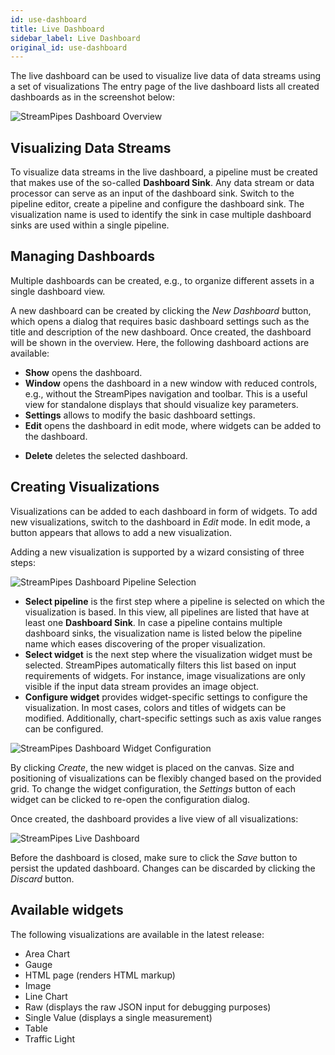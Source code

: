 ```yaml
---
id: use-dashboard
title: Live Dashboard
sidebar_label: Live Dashboard
original_id: use-dashboard
---
```


The live dashboard can be used to visualize live data of data streams using a set of visualizations
The entry page of the live dashboard lists all created dashboards as in the screenshot below:

<img class="docs-image" src="/img/03_use-dashboard/01_dashboard-overview.png" alt="StreamPipes Dashboard Overview"/>

## Visualizing Data Streams

To visualize data streams in the live dashboard, a pipeline must be created that makes use of the so-called **Dashboard Sink**.
Any data stream or data processor can serve as an input of the dashboard sink. Switch to the pipeline editor, create a pipeline and configure the dashboard sink. The visualization name is used to identify the sink in case multiple dashboard sinks are used within a single pipeline.

## Managing Dashboards
Multiple dashboards can be created, e.g., to organize different assets in a single dashboard view.

A new dashboard can be created by clicking the _New Dashboard_ button, which opens a dialog that requires basic dashboard settings such as the title and description of the new dashboard.
Once created, the dashboard will be shown in the overview. Here, the following dashboard actions are available:

* **Show** opens the dashboard.
* **Window** opens the dashboard in a new window with reduced controls, e.g., without the StreamPipes navigation and toolbar. This is a useful view for standalone displays that should visualize key parameters.
* **Settings** allows to modify the basic dashboard settings. 
* **Edit** opens the dashboard in edit mode, where widgets can be added to the dashboard.
+ **Delete** deletes the selected dashboard.

## Creating Visualizations

Visualizations can be added to each dashboard in form of widgets. To add new visualizations, switch to the dashboard in _Edit_ mode.
In edit mode, a button appears that allows to add a new visualization.

Adding a new visualization is supported by a wizard consisting of three steps:

<img class="docs-image" src="/img/03_use-dashboard/02_add-widget.png" alt="StreamPipes Dashboard Pipeline Selection"/>

* **Select pipeline** is the first step where a pipeline is selected on which the visualization is based. In this view, all pipelines are listed that have at least one **Dashboard Sink**. In case a pipeline contains multiple dashboard sinks, the visualization name is listed below the pipeline name which eases discovering of the proper visualization.
* **Select widget** is the next step where the visualization widget must be selected. StreamPipes automatically filters this list based on input requirements of widgets. For instance, image visualizations are only visible if the input data stream provides an image object.
* **Configure widget** provides widget-specific settings to configure the visualization. In most cases, colors and titles of widgets can be modified. Additionally, chart-specific settings such as axis value ranges can be configured.

<img class="docs-image" src="/img/03_use-dashboard/03_configure-widget.png" alt="StreamPipes Dashboard Widget Configuration"/>

By clicking _Create_, the new widget is placed on the canvas. Size and positioning of visualizations can be flexibly changed based on the provided grid. To change the widget configuration, the _Settings_ button of each widget can be clicked to re-open the configuration dialog.

Once created, the dashboard provides a live view of all visualizations:

<img class="docs-image" src="/img/03_use-dashboard/04_live-dashboard.png" alt="StreamPipes Live Dashboard"/>


Before the dashboard is closed, make sure to click the _Save_ button to persist the updated dashboard. Changes can be discarded by clicking the _Discard_ button.


## Available widgets

The following visualizations are available in the latest release:

* Area Chart
* Gauge
* HTML page (renders HTML markup)
* Image  
* Line Chart
* Raw (displays the raw JSON input for debugging purposes)
* Single Value (displays a single measurement)
* Table
* Traffic Light
